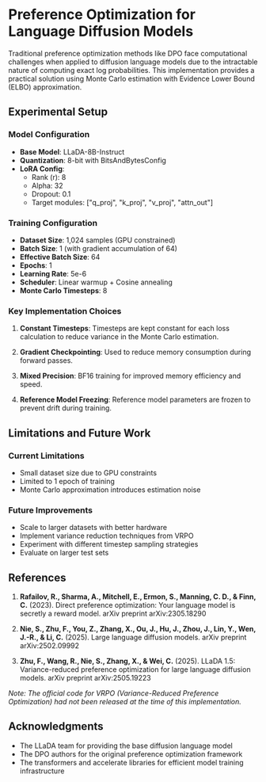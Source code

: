 # Preference Optimization for Language Diffusion Models

Traditional preference optimization methods like DPO face computational challenges when applied to diffusion language models due to the intractable nature of computing exact log probabilities. This implementation provides a practical solution using Monte Carlo estimation with Evidence Lower Bound (ELBO) approximation.

## Experimental Setup

### Model Configuration

- **Base Model**: LLaDA-8B-Instruct
- **Quantization**: 8-bit with BitsAndBytesConfig
- **LoRA Config**:
  - Rank (r): 8
  - Alpha: 32
  - Dropout: 0.1
  - Target modules: ["q_proj", "k_proj", "v_proj", "attn_out"]

### Training Configuration

- **Dataset Size**: 1,024 samples (GPU constrained)
- **Batch Size**: 1 (with gradient accumulation of 64)
- **Effective Batch Size**: 64
- **Epochs**: 1
- **Learning Rate**: 5e-6
- **Scheduler**: Linear warmup + Cosine annealing
- **Monte Carlo Timesteps**: 8

### Key Implementation Choices

1. **Constant Timesteps**: Timesteps are kept constant for each loss calculation to reduce variance in the Monte Carlo estimation.

2. **Gradient Checkpointing**: Used to reduce memory consumption during forward passes.

3. **Mixed Precision**: BF16 training for improved memory efficiency and speed.

4. **Reference Model Freezing**: Reference model parameters are frozen to prevent drift during training.

## Limitations and Future Work

### Current Limitations

- Small dataset size due to GPU constraints
- Limited to 1 epoch of training
- Monte Carlo approximation introduces estimation noise

### Future Improvements

- Scale to larger datasets with better hardware
- Implement variance reduction techniques from VRPO
- Experiment with different timestep sampling strategies
- Evaluate on larger test sets

## References

1. **Rafailov, R., Sharma, A., Mitchell, E., Ermon, S., Manning, C. D., & Finn, C.** (2023).
   Direct preference optimization: Your language model is secretly a reward model. arXiv preprint arXiv:2305.18290

2. **Nie, S., Zhu, F., You, Z., Zhang, X., Ou, J., Hu, J., Zhou, J., Lin, Y., Wen, J.-R., & Li, C.** (2025).
   Large language diffusion models. arXiv preprint arXiv:2502.09992

3. **Zhu, F., Wang, R., Nie, S., Zhang, X., & Wei, C.** (2025).
   LLaDA 1.5: Variance-reduced preference optimization for large language diffusion models. arXiv preprint arXiv:2505.19223

_Note: The official code for VRPO (Variance-Reduced Preference Optimization) had not been released at the time of this implementation._

## Acknowledgments

- The LLaDA team for providing the base diffusion language model
- The DPO authors for the original preference optimization framework
- The transformers and accelerate libraries for efficient model training infrastructure
